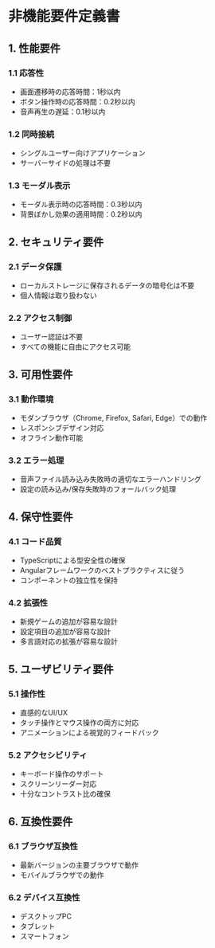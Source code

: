# 非機能要件定義書

## 1. 性能要件

### 1.1 応答性
- 画面遷移時の応答時間：1秒以内
- ボタン操作時の応答時間：0.2秒以内
- 音声再生の遅延：0.1秒以内

### 1.2 同時接続
- シングルユーザー向けアプリケーション
- サーバーサイドの処理は不要

### 1.3 モーダル表示
- モーダル表示時の応答時間：0.3秒以内
- 背景ぼかし効果の適用時間：0.2秒以内

## 2. セキュリティ要件

### 2.1 データ保護
- ローカルストレージに保存されるデータの暗号化は不要
- 個人情報は取り扱わない

### 2.2 アクセス制御
- ユーザー認証は不要
- すべての機能に自由にアクセス可能

## 3. 可用性要件

### 3.1 動作環境
- モダンブラウザ（Chrome, Firefox, Safari, Edge）での動作
- レスポンシブデザイン対応
- オフライン動作可能

### 3.2 エラー処理
- 音声ファイル読み込み失敗時の適切なエラーハンドリング
- 設定の読み込み/保存失敗時のフォールバック処理

## 4. 保守性要件

### 4.1 コード品質
- TypeScriptによる型安全性の確保
- Angularフレームワークのベストプラクティスに従う
- コンポーネントの独立性を保持

### 4.2 拡張性
- 新規ゲームの追加が容易な設計
- 設定項目の追加が容易な設計
- 多言語対応の拡張が容易な設計

## 5. ユーザビリティ要件

### 5.1 操作性
- 直感的なUI/UX
- タッチ操作とマウス操作の両方に対応
- アニメーションによる視覚的フィードバック

### 5.2 アクセシビリティ
- キーボード操作のサポート
- スクリーンリーダー対応
- 十分なコントラスト比の確保

## 6. 互換性要件

### 6.1 ブラウザ互換性
- 最新バージョンの主要ブラウザで動作
- モバイルブラウザでの動作

### 6.2 デバイス互換性
- デスクトップPC
- タブレット
- スマートフォン 